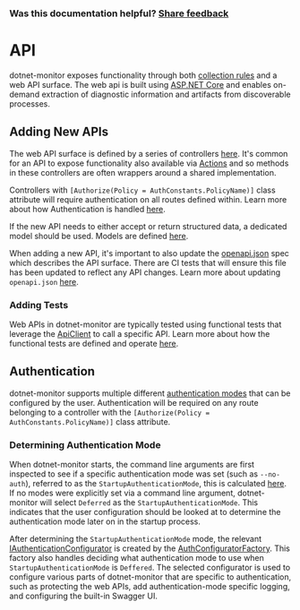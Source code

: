 
### Was this documentation helpful? [Share feedback](https://www.research.net/r/DGDQWXH?src=documentation%2FlearningPath%2Fapi)

# API

dotnet-monitor exposes functionality through both [collection rules](./collectionrules.md) and a web API surface. The web api is built using [ASP.NET Core](https://dotnet.microsoft.com/learn/aspnet/what-is-aspnet-core) and enables on-demand extraction of diagnostic information and artifacts from discoverable processes.


## Adding New APIs

The web API surface is defined by a series of controllers [here](../../src/Microsoft.Diagnostics.Monitoring.WebApi/Controllers/). It's common for an API to expose functionality also available via [Actions](./collectionrules.md#actions) and so methods in these controllers are often wrappers around a shared implementation.

Controllers with `[Authorize(Policy = AuthConstants.PolicyName)]` class attribute will require authentication on all routes defined within. Learn more about how Authentication is handled [here](#authentication).

If the new API needs to either accept or return structured data, a dedicated model should be used. Models are defined [here](../../src/Microsoft.Diagnostics.Monitoring.WebApi/Models/).

When adding a new API, it's important to also update the [openapi.json](../openapi.json) spec which describes the API surface. There are CI tests that will ensure this file has been updated to reflect any API changes. Learn more about updating `openapi.json` [here](./testing.md#openapi-generation).

### Adding Tests

Web APIs in dotnet-monitor are typically tested using functional tests that leverage the [ApiClient](../../src/Tests/Microsoft.Diagnostics.Monitoring.Tool.FunctionalTests/HttpApi/ApiClient.cs) to call a specific API. Learn more about how the functional tests are defined and operate [here](./testing.md#functional-tests).

## Authentication

dotnet-monitor supports multiple different [authentication modes](../authentication.md) that can be configured by the user. Authentication will be required on any route belonging to a controller with the `[Authorize(Policy = AuthConstants.PolicyName)]` class attribute.

### Determining Authentication Mode

When dotnet-monitor starts, the command line arguments are first inspected to see if a specific authentication mode was set (such as `--no-auth`), referred to as the `StartupAuthenticationMode`, this is calculated [here](../../src/Tools/dotnet-monitor/Commands/CollectCommandHandler.cs#L27). If no modes were explicitly set via a command line argument, dotnet-monitor will select `Deferred` as the `StartupAuthenticationMode`. This indicates that the user configuration should be looked at to determine the authentication mode later on in the startup process.

After determining the `StartupAuthenticationMode` mode, the relevant [IAuthenticationConfigurator](../../src/Tools/dotnet-monitor/Auth/IAuthenticationConfigurator.cs) is created by the [AuthConfiguratorFactory](../../src/Tools/dotnet-monitor/Auth/AuthConfiguratorFactory.cs). This factory also handles deciding what authentication mode to use when `StartupAuthenticationMode` is `Deffered`. The selected configurator is used to configure various parts of dotnet-monitor that are specific to authentication, such as protecting the web APIs, add authentication-mode specific logging, and configuring the built-in Swagger UI.
